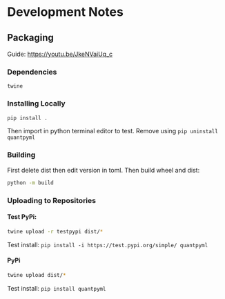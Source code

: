 # Development Notes


## Packaging
Guide: https://youtu.be/JkeNVaiUq_c

### Dependencies
`twine`

### Installing Locally
```sh
pip install .
```
Then import in python terminal editor to test.
Remove using `pip uninstall quantpyml`

### Building
First delete dist then edit version in toml. Then build wheel and dist:
```sh
python -m build
```

### Uploading to Repositories
#### Test PyPi:
```sh
twine upload -r testpypi dist/*
```
Test install: `pip install -i https://test.pypi.org/simple/ quantpyml`

#### PyPi
```sh
twine upload dist/*
```
Test install: `pip install quantpyml`




